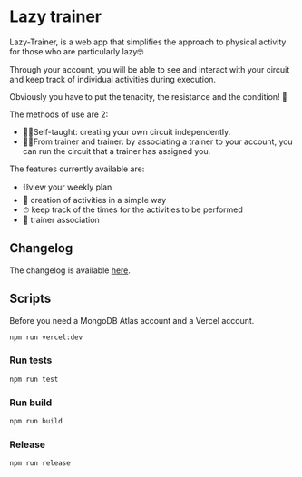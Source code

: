# Lazy trainer

Lazy-Trainer, is a web app that simplifies the approach to physical activity for those who are particularly lazy🤓

Through your account, you will be able to see and interact with your circuit and keep track of individual activities during execution.

Obviously you have to put the tenacity, the resistance and the condition! 💪

The methods of use are 2:

- 🏋️‍♀️Self-taught: creating your own circuit independently.
- 🤼‍♂️From trainer and trainer: by associating a trainer to your account, you can run the circuit that a trainer has assigned you.

The features currently available are:

- ⛓view your weekly plan
- 📄 creation of activities in a simple way
- ⏱ keep track of the times for the activities to be performed
- 🤝 trainer association

## Changelog

The changelog is available [here](CHANGELOG.md).

## Scripts

Before you need a MongoDB Atlas account and a Vercel account.

```bash
npm run vercel:dev
```

### Run tests

```bash
npm run test
```

### Run build

```bash
npm run build
```

### Release

```bash
npm run release
```
